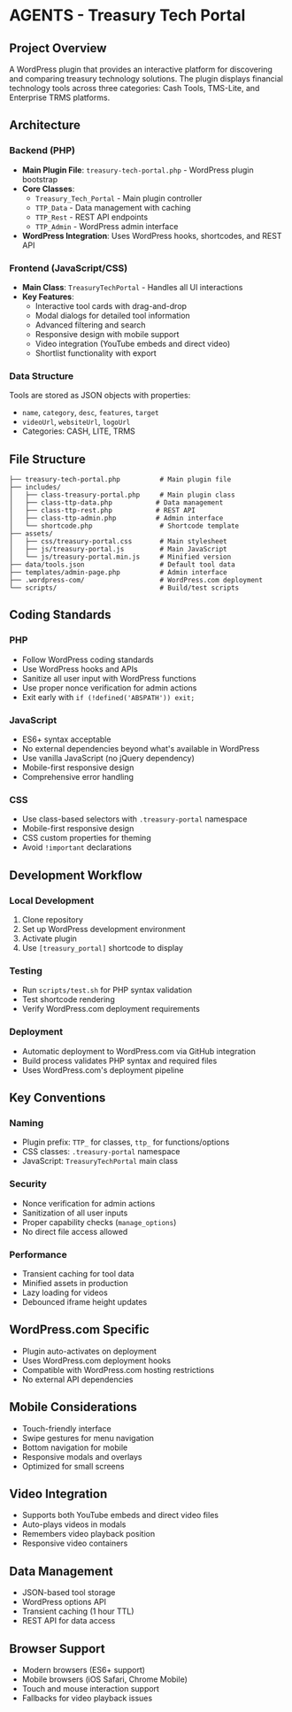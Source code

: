 # AGENTS - Treasury Tech Portal

## Project Overview
A WordPress plugin that provides an interactive platform for discovering and comparing treasury technology solutions. The plugin displays financial technology tools across three categories: Cash Tools, TMS-Lite, and Enterprise TRMS platforms.

## Architecture

### Backend (PHP)
- **Main Plugin File**: `treasury-tech-portal.php` - WordPress plugin bootstrap
- **Core Classes**:
  - `Treasury_Tech_Portal` - Main plugin controller
  - `TTP_Data` - Data management with caching
  - `TTP_Rest` - REST API endpoints
  - `TTP_Admin` - WordPress admin interface
- **WordPress Integration**: Uses WordPress hooks, shortcodes, and REST API

### Frontend (JavaScript/CSS)
- **Main Class**: `TreasuryTechPortal` - Handles all UI interactions
- **Key Features**:
  - Interactive tool cards with drag-and-drop
  - Modal dialogs for detailed tool information
  - Advanced filtering and search
  - Responsive design with mobile support
  - Video integration (YouTube embeds and direct video)
  - Shortlist functionality with export

### Data Structure
Tools are stored as JSON objects with properties:
- `name`, `category`, `desc`, `features`, `target`
- `videoUrl`, `websiteUrl`, `logoUrl`
- Categories: CASH, LITE, TRMS

## File Structure
```
├── treasury-tech-portal.php          # Main plugin file
├── includes/
│   ├── class-treasury-portal.php     # Main plugin class
│   ├── class-ttp-data.php           # Data management
│   ├── class-ttp-rest.php           # REST API
│   ├── class-ttp-admin.php          # Admin interface
│   └── shortcode.php                 # Shortcode template
├── assets/
│   ├── css/treasury-portal.css       # Main stylesheet
│   ├── js/treasury-portal.js         # Main JavaScript
│   └── js/treasury-portal.min.js     # Minified version
├── data/tools.json                   # Default tool data
├── templates/admin-page.php          # Admin interface
├── .wordpress-com/                   # WordPress.com deployment
└── scripts/                          # Build/test scripts
```

## Coding Standards

### PHP
- Follow WordPress coding standards
- Use WordPress hooks and APIs
- Sanitize all user input with WordPress functions
- Use proper nonce verification for admin actions
- Exit early with `if (!defined('ABSPATH')) exit;`

### JavaScript
- ES6+ syntax acceptable
- No external dependencies beyond what's available in WordPress
- Use vanilla JavaScript (no jQuery dependency)
- Mobile-first responsive design
- Comprehensive error handling

### CSS
- Use class-based selectors with `.treasury-portal` namespace
- Mobile-first responsive design
- CSS custom properties for theming
- Avoid `!important` declarations

## Development Workflow

### Local Development
1. Clone repository
2. Set up WordPress development environment
3. Activate plugin
4. Use `[treasury_portal]` shortcode to display

### Testing
- Run `scripts/test.sh` for PHP syntax validation
- Test shortcode rendering
- Verify WordPress.com deployment requirements

### Deployment
- Automatic deployment to WordPress.com via GitHub integration
- Build process validates PHP syntax and required files
- Uses WordPress.com's deployment pipeline

## Key Conventions

### Naming
- Plugin prefix: `TTP_` for classes, `ttp_` for functions/options
- CSS classes: `.treasury-portal` namespace
- JavaScript: `TreasuryTechPortal` main class

### Security
- Nonce verification for admin actions
- Sanitization of all user inputs
- Proper capability checks (`manage_options`)
- No direct file access allowed

### Performance
- Transient caching for tool data
- Minified assets in production
- Lazy loading for videos
- Debounced iframe height updates

## WordPress.com Specific
- Plugin auto-activates on deployment
- Uses WordPress.com deployment hooks
- Compatible with WordPress.com hosting restrictions
- No external API dependencies

## Mobile Considerations
- Touch-friendly interface
- Swipe gestures for menu navigation
- Bottom navigation for mobile
- Responsive modals and overlays
- Optimized for small screens

## Video Integration
- Supports both YouTube embeds and direct video files
- Auto-plays videos in modals
- Remembers video playback position
- Responsive video containers

## Data Management
- JSON-based tool storage
- WordPress options API
- Transient caching (1 hour TTL)
- REST API for data access

## Browser Support
- Modern browsers (ES6+ support)
- Mobile browsers (iOS Safari, Chrome Mobile)
- Touch and mouse interaction support
- Fallbacks for video playback issues
